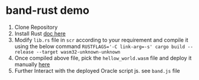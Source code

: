 # band-rust demo
1. Clone Repository
2. Install Rust [doc here](https://www.rust-lang.org/tools/install)
3. Modify ```lib.rs``` file in ```scr``` according to your requirement and compile it using the below command ```RUSTFLAGS='-C link-arg=-s' cargo build --release --target wasm32-unknown-unknown```
4. Once compiled above file, pick the ```hellow_world.wasm``` file and deploy it manually [here](https://builder-hackathon.vercel.app/deploy)
5. Further Interact with the deployed Oracle script js. see ```band.js``` file
